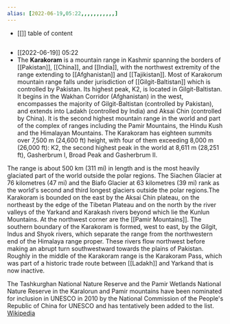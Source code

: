 ```yaml
---
alias: [2022-06-19,05:22,,,,,,,,,,,]
---
```

- [[]]
table of content
```toc
```

- [[2022-06-19]] 05:22
- The **Karakoram** is a mountain range in Kashmir spanning the borders of [[Pakistan]], [[China]], and [[India]],  with the northwest extremity of the range extending to [[Afghanistan]] and [[Tajikistan]]. Most of Karakorum mountain range falls under jurisdiction of [[Gilgit-Baltistan]] which is controlled by Pakistan. Its highest peak, K2, is located in Gilgit-Baltistan. It begins in the Wakhan Corridor (Afghanistan) in the west, encompasses the majority of Gilgit-Baltistan (controlled by Pakistan), and extends into Ladakh (controlled by India) and Aksai Chin (controlled by China). It is the second highest mountain range in the world and part of the complex of ranges including the Pamir Mountains, the Hindu Kush and the Himalayan Mountains. The Karakoram has eighteen summits over 7,500 m (24,600 ft) height, with four of them exceeding 8,000 m (26,000 ft): K2, the second highest peak in the world at 8,611 m (28,251 ft), Gasherbrum I, Broad Peak and Gasherbrum II.

The range is about 500 km (311 mi) in length and is the most heavily glaciated part of the world outside the polar regions. The Siachen Glacier at 76 kilometres (47 mi) and the Biafo Glacier at 63 kilometres (39 mi) rank as the world's second and third longest glaciers outside the polar regions.The Karakoram is bounded on the east by the Aksai Chin plateau, on the northeast by the edge of the Tibetan Plateau and on the north by the river valleys of the Yarkand and Karakash rivers beyond which lie the Kunlun Mountains. At the northwest corner are the [[Pamir Mountains]]. The southern boundary of the Karakoram is formed, west to east, by the Gilgit, Indus and Shyok rivers, which separate the range from the northwestern end of the Himalaya range proper. These rivers flow northwest before making an abrupt turn southwestward towards the plains of Pakistan. Roughly in the middle of the Karakoram range is the Karakoram Pass, which was part of a historic trade route between [[Ladakh]] and Yarkand that is now inactive.

The Tashkurghan National Nature Reserve and the Pamir Wetlands National Nature Reserve in the Karalorun and Pamir mountains have been nominated for inclusion in UNESCO in 2010 by the National Commission of the People's Republic of China for UNESCO and has tentatively been added to the list.
[Wikipedia](https://en.wikipedia.org/wiki/Karakoram)